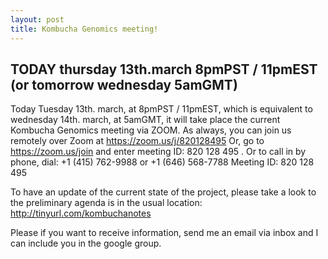 ```yaml
---
layout: post
title: Kombucha Genomics meeting!
---
```


## TODAY thursday 13th.march 8pmPST / 11pmEST (or tomorrow wednesday 5amGMT)
Today Tuesday 13th. march, at 8pmPST / 11pmEST, which is equivalent to wednesday 14th. march, at 5amGMT, it will take place the current Kombucha Genomics meeting via ZOOM. 
As always, you can join us remotely over Zoom at https://zoom.us/j/820128495 Or, go to https://zoom.us/join and enter meeting ID: 820 128 495 . Or to call in by phone, dial: +1 (415) 762-9988 or +1 (646) 568-7788 Meeting ID: 820 128 495

To have an update of the current state of the project, please take a look to the preliminary agenda is in the usual location: http://tinyurl.com/kombuchanotes 

Please if you want to receive information, send me an email via inbox and I can include you in the google group.
